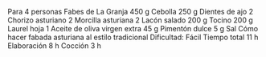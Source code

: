 
Para 4 personas
Fabes de La Granja 450 g
Cebolla 250 g
Dientes de ajo 2
Chorizo asturiano 2
Morcilla asturiana 2
Lacón salado 200 g
Tocino 200 g
Laurel hoja 1
Aceite de oliva virgen extra 45 g
Pimentón dulce 5 g
Sal
Cómo hacer fabada asturiana al estilo tradicional
Dificultad: Fácil
Tiempo total 11 h
Elaboración 8 h
Cocción 3 h
